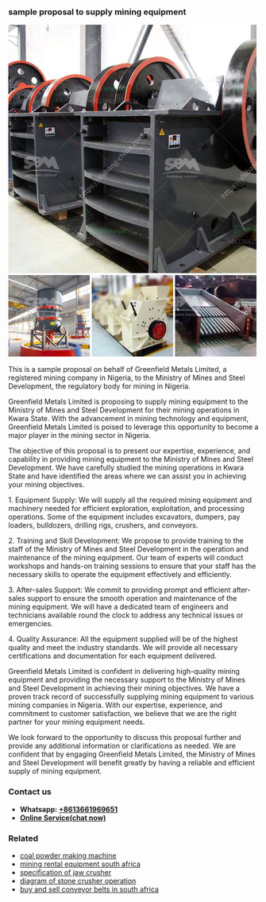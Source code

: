 <h3>sample proposal to supply mining equipment</h3><img src='1706773612.jpg' alt=''><p>This is a sample proposal on behalf of Greenfield Metals Limited, a registered mining company in Nigeria, to the Ministry of Mines and Steel Development, the regulatory body for mining in Nigeria.</p><p>Greenfield Metals Limited is proposing to supply mining equipment to the Ministry of Mines and Steel Development for their mining operations in Kwara State. With the advancement in mining technology and equipment, Greenfield Metals Limited is poised to leverage this opportunity to become a major player in the mining sector in Nigeria.</p><p>The objective of this proposal is to present our expertise, experience, and capability in providing mining equipment to the Ministry of Mines and Steel Development. We have carefully studied the mining operations in Kwara State and have identified the areas where we can assist you in achieving your mining objectives.</p><p>1. Equipment Supply: We will supply all the required mining equipment and machinery needed for efficient exploration, exploitation, and processing operations. Some of the equipment includes excavators, dumpers, pay loaders, bulldozers, drilling rigs, crushers, and conveyors.</p><p>2. Training and Skill Development: We propose to provide training to the staff of the Ministry of Mines and Steel Development in the operation and maintenance of the mining equipment. Our team of experts will conduct workshops and hands-on training sessions to ensure that your staff has the necessary skills to operate the equipment effectively and efficiently.</p><p>3. After-sales Support: We commit to providing prompt and efficient after-sales support to ensure the smooth operation and maintenance of the mining equipment. We will have a dedicated team of engineers and technicians available round the clock to address any technical issues or emergencies.</p><p>4. Quality Assurance: All the equipment supplied will be of the highest quality and meet the industry standards. We will provide all necessary certifications and documentation for each equipment delivered.</p><p>Greenfield Metals Limited is confident in delivering high-quality mining equipment and providing the necessary support to the Ministry of Mines and Steel Development in achieving their mining objectives. We have a proven track record of successfully supplying mining equipment to various mining companies in Nigeria. With our expertise, experience, and commitment to customer satisfaction, we believe that we are the right partner for your mining equipment needs.</p><p>We look forward to the opportunity to discuss this proposal further and provide any additional information or clarifications as needed. We are confident that by engaging Greenfield Metals Limited, the Ministry of Mines and Steel Development will benefit greatly by having a reliable and efficient supply of mining equipment.</p><h3>Contact us</h3><ul><li><strong>Whatsapp:&nbsp;<a href="https://wa.me/8613661969651">+8613661969651</a></strong></li><li><a href="https://swt.shibang-china.com/?git&amp;zhl&amp;sample proposal to supply mining equipment"><strong>Online Service(chat now)</strong></a></li></ul><h3>Related</h3><ul><li><a href='coal powder making machine.md'>coal powder making machine</a></li><li><a href='mining rental equipment south africa.md'>mining rental equipment south africa</a></li><li><a href='specification of jaw crusher.md'>specification of jaw crusher</a></li><li><a href='diagram of stone crusher operation.md'>diagram of stone crusher operation</a></li><li><a href='buy and sell conveyor belts in south africa.md'>buy and sell conveyor belts in south africa</a></li></ul>